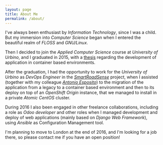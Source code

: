 ```yaml
---
layout: page
title: About Me
permalink: /about/
---
```


I've always been enthusiast by *Information Technology*, since I was a child. But my
immersion into *Computer Science* began when I entered the beautiful realm of
*FLOSS* and *GNU/Linux*.

Then I decided to join the *Applied Computer Science* course at *University of
Urbino*, and I graduated in 2015, with a
[thesis](https://michelesr.github.io/thesis/dist/thesis.pdf) regarding the
development of application in container based environments.

After the graduation, I had the opportunity to work for the *University of
Urbino* as *DevOps Engineer* in the
[*SmartRoadSense*](http://smartroadsense.it/blog/en) project, when I assisted
(together with my colleague [*Antonio
Esposito*](https://linkedin.com/in/kobe25)) to the migration of the application
from a legacy to a container based environment and then to its deploy on top of
an *OpenShift Origin* instance, that we managed to install in a private *Atomic
CentOS* cluster.

During 2016 I also been engaged in other freelance collaborations, including a
role as *Odoo developer* and other roles when I managed development and deploy of
web applications (mainly based on *Django Web Framework*), using *Ansible* as
Configuration Management tool.

I'm planning to move to London at the end of 2016, and I'm looking for a
job there, so please contact me if you have an open position!
